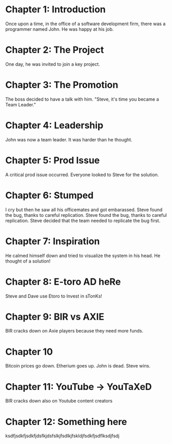 # Chapter 1: Introduction
Once upon a time, in the office of a software development firm, there was a programmer named John. He was happy at his job.
# Chapter 2: The Project
One day, he was invited to join a key project.
# Chapter 3: The Promotion
The boss decided to have a talk with him. "Steve, it's time you became a Team Leader."	
# Chapter 4: Leadership
John was now a team leader. It was harder than he thought.
# Chapter 5: Prod Issue
A critical prod issue occurred. Everyone looked to Steve for the solution.
# Chapter 6: Stumped
I cry but then he saw all his officemates and got embarassed. Steve found the bug, thanks to careful replication. Steve found the bug, thanks to careful replication. 
Steve decided that the team needed to replicate the bug first.
# Chapter 7: Inspiration 
He calmed himself down and tried to visualize the system in his head. He thought of a solution!
# Chapter 8: E-toro AD heRe
Steve and Dave use Etoro to Invest in sTonKs!

# Chapter 9: BIR vs AXIE

BIR cracks down on Axie players because they need more funds.

# Chapter 10 
Bitcoin prices go down. Etherium goes up. John is dead. Steve wins.

# Chapter 11: YouTube -> YouTaXeD
BIR cracks down also on Youtube content creators

# Chapter 12: Something here
ksdfjsdkfjsdkfjdsfkjdsfslkjfsdlkjfskldjfsdkfjsdflksdjfsdj


